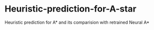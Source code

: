 # Heuristic-prediction-for-A-star
Heuristic prediction for A* and its comparision with retrained Neural A*
